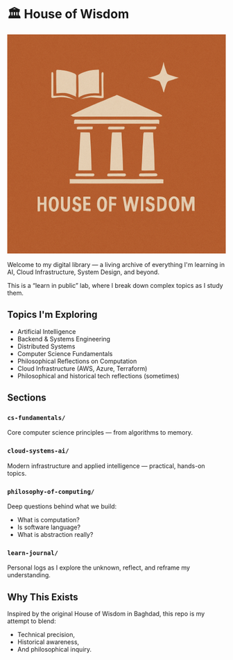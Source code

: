 # 🏛️ House of Wisdom

![House of Wisdom Banner](./banner.png)

Welcome to my digital library — a living archive of everything I'm learning in AI, Cloud Infrastructure, System Design, and beyond.

This is a “learn in public” lab, where I break down complex topics as I study them.

## Topics I'm Exploring
- Artificial Intelligence
- Backend & Systems Engineering
- Distributed Systems
- Computer Science Fundamentals
- Philosophical Reflections on Computation
- Cloud Infrastructure (AWS, Azure, Terraform)
- Philosophical and historical tech reflections (sometimes)

## Sections

### `cs-fundamentals/`
Core computer science principles — from algorithms to memory.

### `cloud-systems-ai/`
Modern infrastructure and applied intelligence — practical, hands-on topics.

### `philosophy-of-computing/`
Deep questions behind what we build:
- What is computation?
- Is software language?
- What is abstraction really?

### `learn-journal/`
Personal logs as I explore the unknown, reflect, and reframe my understanding.

## Why This Exists

Inspired by the original House of Wisdom in Baghdad, this repo is my attempt to blend:
- Technical precision,
- Historical awareness,
- And philosophical inquiry.
